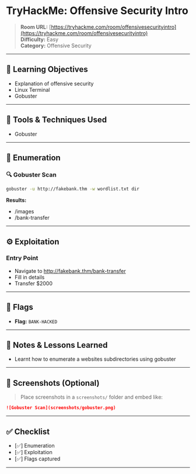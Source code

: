 # TryHackMe: Offensive Security Intro

> **Room URL:** [https://tryhackme.com/room/offensivesecurityintro](https://tryhackme.com/room/offensivesecurityintro)  
> **Difficulty:** Easy  
> **Category:** Offensive Security  
---

## 🧠 Learning Objectives
  - Explanation of offensive security
  - Linux Terminal
  - Gobuster
 

---

## 🧰 Tools & Techniques Used

- Gobuster

---

## 🚀 Enumeration

### 🔍 Gobuster Scan

```bash
gobuster -u http://fakebank.thm -w wordlist.txt dir
```

**Results:**

- /images
- /bank-transfer

---

## ⚙️ Exploitation

### Entry Point

- Navigate to http://fakebank.thm/bank-transfer
- Fill in details 
- Transfer $2000

---

## 🧾 Flags

- **Flag:** `BANK-HACKED`

---

## 📌 Notes & Lessons Learned

- Learnt how to enumerate a websites subdirectories using gobuster 

---

## 📸 Screenshots (Optional)

> Place screenshots in a `screenshots/` folder and embed like:

```markdown
![Gobuster Scan](screenshots/gobuster.png)
```

---

## ✅ Checklist

- [✅] Enumeration
- [✅] Exploitation
- [✅] Flags captured

---
